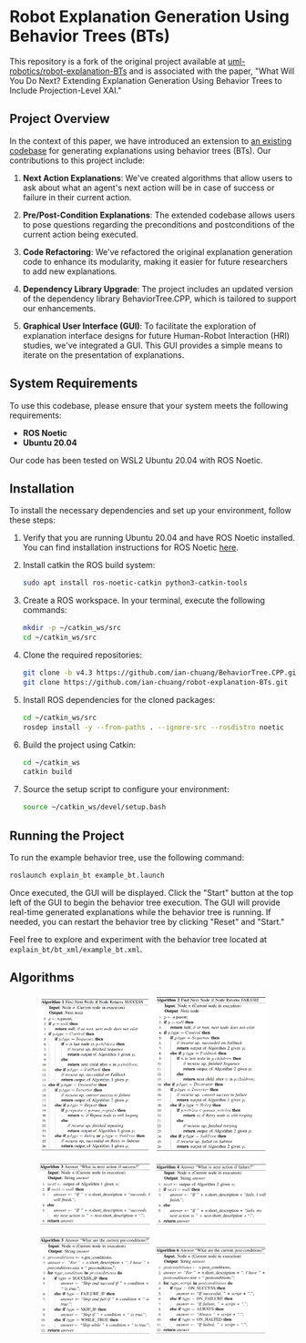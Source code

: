 # Robot Explanation Generation Using Behavior Trees (BTs)

This repository is a fork of the original project available at [uml-robotics/robot-explanation-BTs](https://github.com/uml-robotics/robot-explanation-BTs) and is associated with the paper, "What Will You Do Next? Extending Explanation Generation Using Behavior Trees to Include Projection-Level XAI."

## Project Overview

In the context of this paper, we have introduced an extension to [an existing codebase](https://github.com/ian-chuang/BehaviorTree.CPP) for generating explanations using behavior trees (BTs). Our contributions to this project include:

1. **Next Action Explanations**: We've created algorithms that allow users to ask about what an agent's next action will be in case of success or failure in their current action.

2. **Pre/Post-Condition Explanations**: The extended codebase allows users to pose questions regarding the preconditions and postconditions of the current action being executed.

3. **Code Refactoring**: We've refactored the original explanation generation code to enhance its modularity, making it easier for future researchers to add new explanations.

4. **Dependency Library Upgrade**: The project includes an updated version of the dependency library BehaviorTree.CPP, which is tailored to support our enhancements.

5. **Graphical User Interface (GUI)**: To facilitate the exploration of explanation interface designs for future Human-Robot Interaction (HRI) studies, we've integrated a GUI. This GUI provides a simple means to iterate on the presentation of explanations.

## System Requirements

To use this codebase, please ensure that your system meets the following requirements:

- **ROS Noetic**
- **Ubuntu 20.04**

Our code has been tested on WSL2 Ubuntu 20.04 with ROS Noetic.

## Installation

To install the necessary dependencies and set up your environment, follow these steps:

1. Verify that you are running Ubuntu 20.04 and have ROS Noetic installed. You can find installation instructions for ROS Noetic [here](https://wiki.ros.org/noetic/Installation/Ubuntu).

2. Install catkin the ROS build system:

   ```bash
   sudo apt install ros-noetic-catkin python3-catkin-tools
   ```

3. Create a ROS workspace. In your terminal, execute the following commands:

   ```bash
   mkdir -p ~/catkin_ws/src
   cd ~/catkin_ws/src
   ```

4. Clone the required repositories:

   ```bash
   git clone -b v4.3 https://github.com/ian-chuang/BehaviorTree.CPP.git
   git clone https://github.com/ian-chuang/robot-explanation-BTs.git
   ```

5. Install ROS dependencies for the cloned packages:

   ```bash
   cd ~/catkin_ws/src
   rosdep install -y --from-paths . --ignore-src --rosdistro noetic
   ```

6. Build the project using Catkin:

   ```bash
   cd ~/catkin_ws
   catkin build
   ```

7. Source the setup script to configure your environment:

   ```bash
   source ~/catkin_ws/devel/setup.bash
   ```

## Running the Project

To run the example behavior tree, use the following command:

```bash
roslaunch explain_bt example_bt.launch
```

Once executed, the GUI will be displayed. Click the "Start" button at the top left of the GUI to begin the behavior tree execution. The GUI will provide real-time generated explanations while the behavior tree is running. If needed, you can restart the behavior tree by clicking "Reset" and "Start."

Feel free to explore and experiment with the behavior tree located at `explain_bt/bt_xml/example_bt.xml`.

## Algorithms

<p align="center">
  <img src="images/algorithm1.png" width="200"  alt="Algorithm 1">
  <img src="images/algorithm2.png" width="200"  alt="Algorithm 4">
</p>

<p align="center">
  <img src="images/algorithm3.png" width="200"  alt="Algorithm 2">
  <img src="images/algorithm4.png" width="200"  alt="Algorithm 5">
</p>

<p align="center">
  <img src="images/algorithm5.png" width="200"  alt="Algorithm 3">
  <img src="images/algorithm6.png" width="200"  alt="Algorithm 6">
</p>